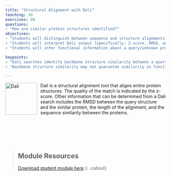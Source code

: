 ```yaml
---
title: "Structural Alignment with Dali"
teaching: 30
exercises: 90
questions:
- "How are similar protein structures identified?"
objectives:
- "Students will distinguish between sequence and structure alignments and also between local and global alignments."
- "Students will interpret Dali output (specifically: Z-score, RMSD, and sequence identity) to identify structurally similar proteins."
- "Students will infer functional information about a query/unknown protein based on a hit/known protein."

keypoints:
- "Dali searches identify backbone structure similarity between a query protein and 3D structures of proteins from the PDB."
- "Backbone structure similarity may not guarantee similarity in function since side chains are important for function."

---
```

<img src="../fig/dali.png" alt="Dali" width="100" style="float: left; margin-top: 0px; margin-right: 10px" />
Dali is a structural alignment tool that aligns entire protein structures.  The quality of the match is indicated by the z-score.  Other information that can be determined from a Dali search includes the RMSD between the query structure and the similar protein, the length of the alignment, and the sequence similarity between the proteins.
<br/><br/><br/><br/><br/><br/>

> ## Module Resources
>[Download student module here](https://docs.google.com/document/d/e/2PACX-1vSYZSKglB4rNIT8Shw0CYJy9zaBXhr8nqJpn0XLghYZ39XP1JBkq-Z-vk8o43Gnyth4SoH9JMn5AggP/pub)
{: .callout}
